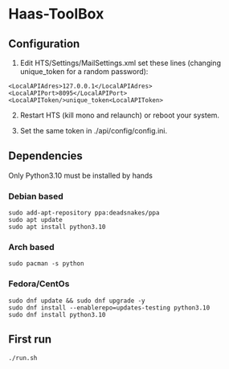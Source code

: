 # Haas-ToolBox

## Configuration

1. Edit HTS/Settings/MailSettings.xml set these lines (changing unique_token for a random password):
  ```
  <LocalAPIAdres>127.0.0.1</LocalAPIAdres>
  <LocalAPIPort>8095</LocalAPIPort>
  <LocalAPIToken/>unique_token<LocalAPIToken>
  ```
2. Restart HTS (kill mono and relaunch) or reboot your system.

3. Set the same token in ./api/config/config.ini.

## Dependencies

Only Python3.10 must be installed by hands

### Debian based
```
sudo add-apt-repository ppa:deadsnakes/ppa
sudo apt update
sudo apt install python3.10
```

### Arch based
```
sudo pacman -s python
```

### Fedora/CentOs
```
sudo dnf update && sudo dnf upgrade -y
sudo dnf install --enablerepo=updates-testing python3.10
sudo dnf install python3.10
```

## First run
```
./run.sh
```
